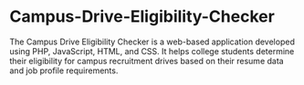 # Campus-Drive-Eligibility-Checker
The Campus Drive Eligibility Checker is a web-based application developed using PHP, JavaScript, HTML, and CSS.  It helps college students determine their eligibility for campus recruitment drives based on their resume data  and job profile requirements.

